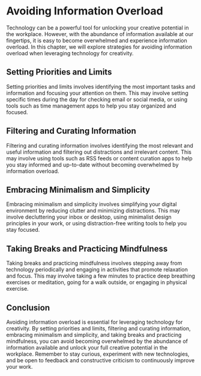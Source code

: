 Avoiding Information Overload
==============================================================================

Technology can be a powerful tool for unlocking your creative potential in the workplace. However, with the abundance of information available at our fingertips, it is easy to become overwhelmed and experience information overload. In this chapter, we will explore strategies for avoiding information overload when leveraging technology for creativity.

Setting Priorities and Limits
-----------------------------

Setting priorities and limits involves identifying the most important tasks and information and focusing your attention on them. This may involve setting specific times during the day for checking email or social media, or using tools such as time management apps to help you stay organized and focused.

Filtering and Curating Information
----------------------------------

Filtering and curating information involves identifying the most relevant and useful information and filtering out distractions and irrelevant content. This may involve using tools such as RSS feeds or content curation apps to help you stay informed and up-to-date without becoming overwhelmed by information overload.

Embracing Minimalism and Simplicity
-----------------------------------

Embracing minimalism and simplicity involves simplifying your digital environment by reducing clutter and minimizing distractions. This may involve decluttering your inbox or desktop, using minimalist design principles in your work, or using distraction-free writing tools to help you stay focused.

Taking Breaks and Practicing Mindfulness
----------------------------------------

Taking breaks and practicing mindfulness involves stepping away from technology periodically and engaging in activities that promote relaxation and focus. This may involve taking a few minutes to practice deep breathing exercises or meditation, going for a walk outside, or engaging in physical exercise.

Conclusion
----------

Avoiding information overload is essential for leveraging technology for creativity. By setting priorities and limits, filtering and curating information, embracing minimalism and simplicity, and taking breaks and practicing mindfulness, you can avoid becoming overwhelmed by the abundance of information available and unlock your full creative potential in the workplace. Remember to stay curious, experiment with new technologies, and be open to feedback and constructive criticism to continuously improve your work.
